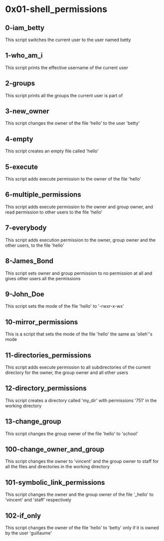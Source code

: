 # 0x01-shell_permissions
## 0-iam_betty
This script switches the current user to the user named betty
## 1-who_am_i
This script prints the effective username of the current user
## 2-groups
This script prints all the groups the current user is part of
## 3-new_owner
This script changes the owner of the file 'hello' to the user 'betty'
## 4-empty
This script creates an empty file called 'hello'
## 5-execute
This script adds execute permission to the owner of the file 'hello'
## 6-multiple_permissions
This script adds execute permission to the owner and group owner, and read permission to other users to the file 'hello'
## 7-everybody
This script adds execution permission to the owner, group owner and the other users, to the file 'hello'
## 8-James_Bond
This script sets owner and group permission to no permission at all and gives other users all the permissions
## 9-John_Doe
This script sets the mode of the file 'hello' to '-rwxr-x-wx'
## 10-mirror_permissions
This is a script that sets the mode of the file 'hello' the same as 'olleh''s mode
## 11-directories_permissions
This script adds execute permission to all subdirectories of the current directory for the owner, the group owner and all other users
## 12-directory_permissions
This script creates a directory called 'my_dir' with permissions '751' in the working directory
## 13-change_group
This script changes the group owner of the file 'hello' to 'school'
## 100-change_owner_and_group
This script changes the owner to 'vincent' and the group owner to staff for all the files and directories in the working directory
## 101-symbolic_link_permissions
This script changes the owner and the group owner of the file '_hello' to 'vincent' and 'staff' respectively
## 102-if_only
This script changes the owner of the file 'hello' to 'betty' only if it is owned by the user 'guillaume'

